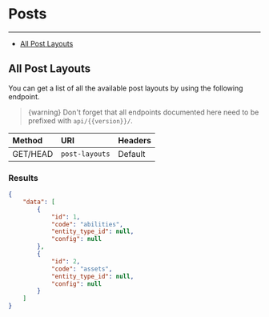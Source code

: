 # Posts

---

- [All Post Layouts](#post-layouts)

<a name="post-layouts"></a>
## All Post Layouts

You can get a list of all the available post layouts by using the following endpoint.

> {warning} Don't forget that all endpoints documented here need to be prefixed with `api/{{version}}/`.


| Method | URI | Headers |
| :- |   :-   |  :-  |
| GET/HEAD | `post-layouts` | Default |

### Results
```json
{
    "data": [
        {
            "id": 1,
            "code": "abilities",
            "entity_type_id": null,
            "config": null
        },
        {
            "id": 2,
            "code": "assets",
            "entity_type_id": null,
            "config": null
        }
    ]
}
```
